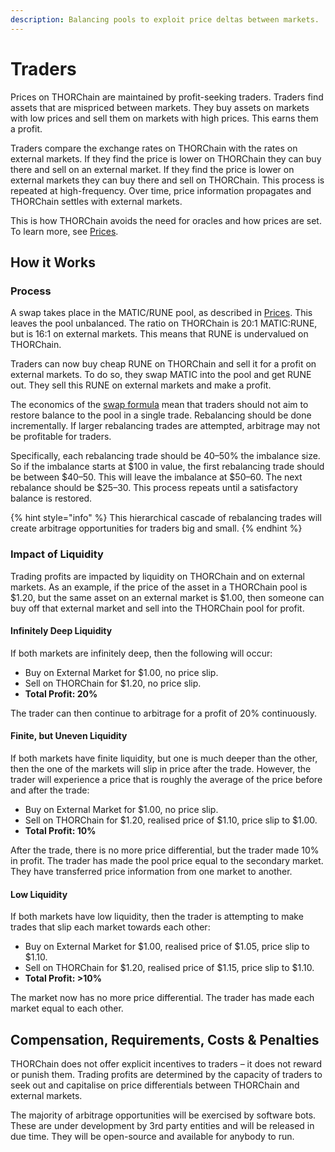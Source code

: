 ```yaml
---
description: Balancing pools to exploit price deltas between markets.
---
```


# Traders

Prices on THORChain are maintained by profit-seeking traders. Traders find assets that are mispriced between markets. They buy assets on markets with low prices and sell them on markets with high prices. This earns them a profit.

Traders compare the exchange rates on THORChain with the rates on external markets. If they find the price is lower on THORChain they can buy there and sell on an external market. If they find the price is lower on external markets they can buy there and sell on THORChain. This process is repeated at high-frequency. Over time, price information propagates and THORChain settles with external markets.

This is how THORChain avoids the need for oracles and how prices are set. To learn more, see [Prices](https://).

## How it Works

### Process

A swap takes place in the MATIC/RUNE pool, as described in [Prices](../how-it-works/prices.md#getting-prices-for-a-single-pool). This leaves the pool unbalanced. The ratio on THORChain is 20:1 MATIC:RUNE, but is 16:1 on external markets. This means that RUNE is undervalued on THORChain.

Traders can now buy cheap RUNE on THORChain and sell it for a profit on external markets. To do so, they swap MATIC into the pool and get RUNE out. They sell this RUNE on external markets and make a profit.

The economics of the [swap formula](../roles/swapping.md#calculating-swap-output) mean that traders should not aim to restore balance to the pool in a single trade. Rebalancing should be done incrementally. If larger rebalancing trades are attempted, arbitrage may not be profitable for traders.

Specifically, each rebalancing trade should be 40–50% the imbalance size. So if the imbalance starts at $100 in value, the first rebalancing trade should be between $40–50. This will leave the imbalance at $50–60. The next rebalance should be $25–30. This process repeats until a satisfactory balance is restored.

{% hint style="info" %}
This hierarchical cascade of rebalancing trades will create arbitrage opportunities for traders big and small.
{% endhint %}

### Impact of Liquidity

Trading profits are impacted by liquidity on THORChain and on external markets. As an example, if the price of the asset in a THORChain pool is $1.20, but the same asset on an external market is $1.00, then someone can buy off that external market and sell into the THORChain pool for profit.

#### Infinitely Deep Liquidity

If both markets are infinitely deep, then the following will occur:

* Buy on External Market for $1.00, no price slip.
* Sell on THORChain for $1.20, no price slip.
* **Total Profit: 20%**

The trader can then continue to arbitrage for a profit of 20% continuously.

#### Finite, but Uneven Liquidity

If both markets have finite liquidity, but one is much deeper than the other, then the one of the markets will slip in price after the trade. However, the trader will experience a price that is roughly the average of the price before and after the trade:

* Buy on External Market for $1.00, no price slip.
* Sell on THORChain for $1.20, realised price of $1.10, price slip to $1.00.
* **Total Profit: 10%**

After the trade, there is no more price differential, but the trader made 10% in profit. The trader has made the pool price equal to the secondary market. They have transferred price information from one market to another.

#### Low Liquidity

If both markets have low liquidity, then the trader is attempting to make trades that slip each market towards each other:

* Buy on External Market for $1.00, realised price of $1.05, price slip to $1.10.
* Sell on THORChain for $1.20, realised price of $1.15, price slip to $1.10.
* **Total Profit: &gt;10%**

The market now has no more price differential. The trader has made each market equal to each other.

## Compensation, Requirements, Costs & Penalties

THORChain does not offer explicit incentives to traders – it does not reward or punish them. Trading profits are determined by the capacity of traders to seek out and capitalise on price differentials between THORChain and external markets.

The majority of arbitrage opportunities will be exercised by software bots. These are under development by 3rd party entities and will be released in due time. They will be open-source and available for anybody to run.

